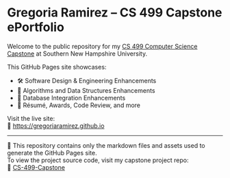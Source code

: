 # Gregoria Ramirez – CS 499 Capstone ePortfolio

Welcome to the public repository for my [CS 499 Computer Science Capstone](https://gregoriaramirez.github.io) at Southern New Hampshire University.

This GitHub Pages site showcases:
- 🛠️ Software Design & Engineering Enhancements
- 🧠 Algorithms and Data Structures Enhancements
- 💾 Database Integration Enhancements
- 📄 Résumé, Awards, Code Review, and more

Visit the live site:  
🔗 https://gregoriaramirez.github.io

---

📁 This repository contains only the markdown files and assets used to generate the GitHub Pages site.  
To view the project source code, visit my capstone project repo:  
🔗 [CS-499-Capstone](https://github.com/GregoriaRamirez/CS-499-Capstone)
